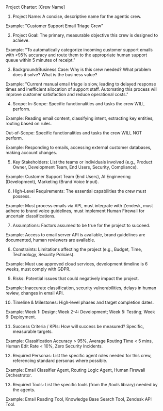 Project Charter: [Crew Name]
1. Project Name:
   A concise, descriptive name for the agentic crew.

Example: "Customer Support Email Triage Crew"

2. Project Goal:
   The primary, measurable objective this crew is designed to achieve.

Example: "To automatically categorize incoming customer support emails with >95% accuracy and route them to the appropriate human support queue within 5 minutes of receipt."

3. Background/Business Case:
   Why is this crew needed? What problem does it solve? What is the business value?

Example: "Current manual email triage is slow, leading to delayed response times and inefficient allocation of support staff. Automating this process will improve customer satisfaction and reduce operational costs."

4. Scope:
   In-Scope: Specific functionalities and tasks the crew WILL perform.

Example: Reading email content, classifying intent, extracting key entities, routing based on rules.

Out-of-Scope: Specific functionalities and tasks the crew WILL NOT perform.

Example: Responding to emails, accessing external customer databases, making account changes.

5. Key Stakeholders:
   List the teams or individuals involved (e.g., Product Owner, Development Team, End Users, Security, Compliance).

Example: Customer Support Team (End Users), AI Engineering (Development), Marketing (Brand Voice Input).

6. High-Level Requirements:
   The essential capabilities the crew must possess.

Example: Must process emails via API, must integrate with Zendesk, must adhere to brand voice guidelines, must implement Human Firewall for uncertain classifications.

7. Assumptions:
   Factors assumed to be true for the project to succeed.

Example: Access to email server API is available, brand guidelines are documented, human reviewers are available.

8. Constraints:
   Limitations affecting the project (e.g., Budget, Time, Technology, Security Policies).

Example: Must use approved cloud services, development timeline is 6 weeks, must comply with GDPR.

9. Risks:
   Potential issues that could negatively impact the project.

Example: Inaccurate classification, security vulnerabilities, delays in human review, changes in email API.

10. Timeline & Milestones:
    High-level phases and target completion dates.

Example: Week 1: Design; Week 2-4: Development; Week 5: Testing; Week 6: Deployment.

11. Success Criteria / KPIs:
    How will success be measured? Specific, measurable targets.

Example: Classification Accuracy > 95%, Average Routing Time < 5 mins, Human Edit Rate < 10%, Zero Security Incidents.

12. Required Personas:
    List the specific agent roles needed for this crew, referencing standard personas where possible.

Example: Email Classifier Agent, Routing Logic Agent, Human Firewall Orchestrator.

13. Required Tools:
    List the specific tools (from the /tools library) needed by the agents.

Example: Email Reading Tool, Knowledge Base Search Tool, Zendesk API Tool.